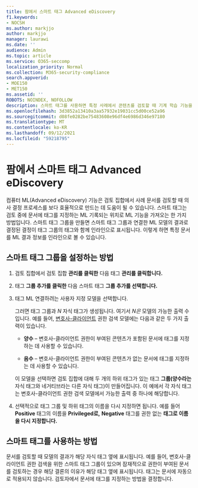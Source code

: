 ```yaml
---
title: 팜에서 스마트 태그 Advanced eDiscovery
f1.keywords:
- NOCSH
ms.author: markjjo
author: markjjo
manager: laurawi
ms.date: ''
audience: Admin
ms.topic: article
ms.service: O365-seccomp
localization_priority: Normal
ms.collection: M365-security-compliance
search.appverid:
- MOE150
- MET150
ms.assetid: ''
ROBOTS: NOINDEX, NOFOLLOW
description: 스마트 태그를 사용하면 특정 사례에서 콘텐츠를 검토할 때 기계 학습 기능을 Advanced eDiscovery 있습니다. 스마트 태그 그룹을 사용하여 변호사-클라이언트 권한 모델과 같은 기계 학습 검색 모델의 결과를 표시합니다.
ms.openlocfilehash: 3d3852a13410a3aa57932e19031cc5d00ce52a96
ms.sourcegitcommit: d08fe0282be75483608e96df4e6986d346e97180
ms.translationtype: MT
ms.contentlocale: ko-KR
ms.lasthandoff: 09/12/2021
ms.locfileid: "59218795"
---
```

# <a name="set-up-smart-tags-in-advanced-ediscovery"></a>팜에서 스마트 태그 Advanced eDiscovery

컴퓨터 ML(Advanced eDiscovery) 기능은 검토 집합에서 사례 문서를 검토할 때 의사 결정 프로세스를 보다 효율적으로 만드는 데 도움이 될 수 있습니다. 스마트 태그는 검토 중에 문서에 태그를 지정하는 ML 기록되는 위치로 ML 기능을 가져오는 한 가지 방법입니다. 스마트 태그 그룹을 만들면 스마트 태그 그룹과 연결한 ML 모델의 결과로 결정된 결정이 태그 그룹의 태그와 함께 인라인으로 표시됩니다. 이렇게 하면 특정 문서를 ML 결과 정보를 인라인으로 볼 수 있습니다.

## <a name="how-to-set-up-a-smart-tag-group"></a>스마트 태그 그룹을 설정하는 방법

1. 검토 집합에서 검토 집합 **관리를 클릭한** 다음 태그 **관리를 클릭합니다.**

2. 태그 **그룹 추가를 클릭한** 다음 스마트 태그 **그룹 추가를 선택합니다.**

3. 태그 ML 연결하려는 사용자 지정 모델을 선택합니다.
    
   그러면 태그 그룹과 *N* 자식 태그가 생성됩니다. 여기서 *N은* 모델의 가능한 출력 수입니다. 예를 들어, [변호사-클라이언트](attorney-privilege-detection.md) 권한 검색 모델에는 다음과 같은 두 가지 출력이 있습니다. 

   - **양수** – 변호사-클라이언트 권한이 부여된 콘텐츠가 포함된 문서에 태그를 지정하는 데 사용할 수 있습니다.
   
   - **음수** – 변호사-클라이언트 권한이 부여된 콘텐츠가 없는 문서에 태그를 지정하는 데 사용할 수 있습니다.
    
    이 모델을 선택하면 검토 집합에 대해 두 개의 하위 태그가 있는 태그  **그룹(양수라는** 자식 태그와 네거티브라는 다른 자식 태그)이 만들어집니다. 이 예에서 각 자식 태그는 변호사-클라이언트 권한 검색 모델에서 가능한 출력 중 하나에 해당합니다.

4. 선택적으로 태그 그룹 및 하위 태그의 이름을 다시 지정하면 됩니다. 예를 들어 **Positive** 태그의 이름을 **Privileged로,** **Negative** 태그를 권한 없는 **태그로 이름을 다시 지정합니다.**

## <a name="how-to-use-smart-tags"></a>스마트 태그를 사용하는 방법

문서를 검토할 때 모델의 결과가 해당 자식 태그 옆에 표시됩니다. 예를 들어, 변호사-클라이언트 권한 검색을 위한 스마트 태그 그룹이 있으며 잠재적으로 권한이 부여된 문서를 검토하는 경우 해당 결론의 이유가 해당 태그 옆에 표시됩니다. 태그는 문서에 자동으로 적용되지 않습니다. 검토자에서 문서에 태그를 지정하는 방법을 결정합니다.

